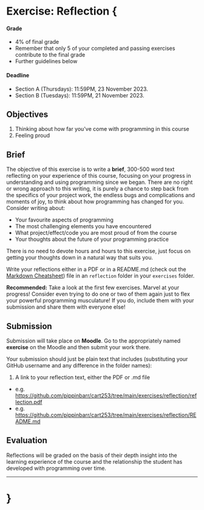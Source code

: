 # Exercise: Reflection {

#### Grade

- 4% of final grade
- Remember that only 5 of your completed and passing exercises contribute to the final grade
- Further guidelines below

#### Deadline

- Section A (Thursdays): 11:59PM, 23 November 2023.
- Section B (Tuesdays): 11:59PM, 21 November 2023.

## Objectives

1. Thinking about how far you've come with programming in this course
2. Feeling proud

## Brief

The objective of this exercise is to write a **brief**, 300-500 word text reflecting on your experience of this course, focusing on your progress in understanding and using programming since we began. There are no right or wrong approach to this writing, it is purely a chance to step back from the specifics of your project work, the endless bugs and complications and moments of joy, to think about how programming has changed for you. Consider writing about:

- Your favourite aspects of programming
- The most challenging elements you have encountered
- What project/effect/code you are most proud of from the course
- Your thoughts about the future of your programming practice

There is no need to devote hours and hours to this exercise, just focus on getting your thoughts down in a natural way that suits you.

Write your reflections either in a PDF or in a README.md (check out the [Markdown Cheatsheet](https://github.com/adam-p/markdown-here/wiki/Markdown-Cheatsheet)) file in an `reflection` folder in your `exercises` folder.

**Recommended:** Take a look at the first few exercises. Marvel at your progress! Consider even trying to do one or two of them again just to flex your powerful programming musculature! If you do, include them with your submission and share them with everyone else!

## Submission

Submission will take place on **Moodle**. Go to the appropriately named **exercise** on the Moodle and then submit your work there.

Your submission should just be plain text that includes (substituting your GitHub username and any difference in the folder names):

1. A link to your reflection text, either the PDF or .md file

- e.g. <https://github.com/pippinbarr/cart253/tree/main/exercises/reflection/reflection.pdf>
- e.g. <https://github.com/pippinbarr/cart253/tree/main/exercises/reflection/README.md>

## Evaluation

Reflections will be graded on the basis of their depth insight into the learning experience of the course and the relationship the student has developed with programming over time.

---

# }
